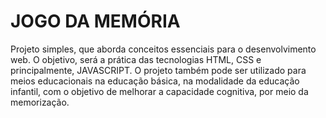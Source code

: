 # JOGO DA MEMÓRIA

Projeto simples, que aborda conceitos essenciais para o desenvolvimento
web. O objetivo, será a prática das tecnologias HTML, CSS e principalmente,
JAVASCRIPT. O projeto também pode ser utilizado para meios educacionais na
educação básica, na modalidade da educação infantil, com o objetivo de
melhorar a capacidade cognitiva, por meio da memorização.

